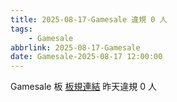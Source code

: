 ```yaml
---
title: 2025-08-17-Gamesale 違規 0 人
tags:
    - Gamesale
abbrlink: 2025-08-17-Gamesale
date: Gamesale-2025-08-17 12:00:00
---
```

Gamesale 板 [板規連結](https://www.ptt.cc/bbs/Gossiping/M.1637425085.A.07D.html)
昨天違規 0 人
